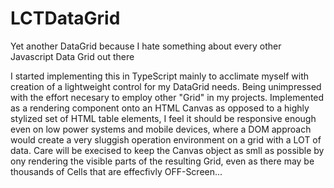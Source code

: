 # LCTDataGrid
Yet another DataGrid because I hate something about every other Javascript Data Grid out there 

I started implementing this in TypeScript mainly to acclimate myself with creation of a lightweight control for my DataGrid needs. Being unimpressed with the effort necesary to employ other "Grid" in my projects. Implemented as a rendering component onto an HTML Canvas as opposed to a highly stylized set of HTML table elements, I feel it should be responsive enough even on low power systems and mobile devices, where a DOM approach would create a very sluggish operation environment on a grid with a LOT of data. Care will be execised to keep the Canvas object as smll as possible by ony rendering the visible parts of the resulting Grid, even as there may be thousands of Cells that are effecfivly OFF-Screen...

